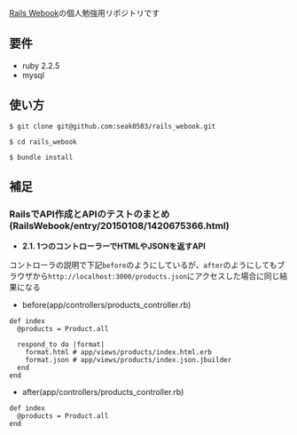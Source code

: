[Rails Webook](http://ruby-rails.hatenadiary.com/)の個人勉強用リポジトリです

## 要件

* ruby 2.2.5
* mysql

## 使い方

```
$ git clone git@github.com:seak0503/rails_webook.git

$ cd rails_webook

$ bundle install
```

## 補足

### RailsでAPI作成とAPIのテストのまとめ (RailsWebook/entry/20150108/1420675366.html)

* **2.1. 1つのコントローラーでHTMLやJSONを返すAPI**

コントローラの説明で下記`before`のようにしているが、`after`のようにしてもブラウザから`http://localhost:3000/products.json`にアクセスした場合に同じ結果になる

* before(app/controllers/products_controller.rb)

```
def index
  @products = Product.all

  respond_to do |format|
    format.html # app/views/products/index.html.erb
    format.json # app/views/products/index.json.jbuilder
  end
end
```

* after(app/controllers/products_controller.rb)

```
def index
  @products = Product.all
end
```